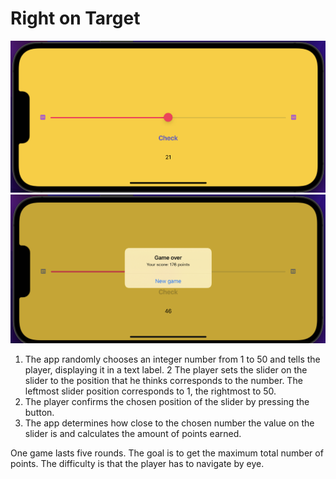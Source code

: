 # Right on Target 

![Screenshot](screenOne.png)
![Screenshot](screenTwo.png)

1. The app randomly chooses an integer number from 1 to 50 and tells the player, displaying it in a text label.
2  The player sets the slider on the slider to the position that he thinks corresponds to the number. The leftmost slider position corresponds to 1, the rightmost to 50.
3. The player confirms the chosen position of the slider by pressing the button.
4. The app determines how close to the chosen number the value on the slider is and calculates the amount of points earned.

One game lasts five rounds. The goal is to get the maximum total number of points. The difficulty is that the player has to navigate by eye.
